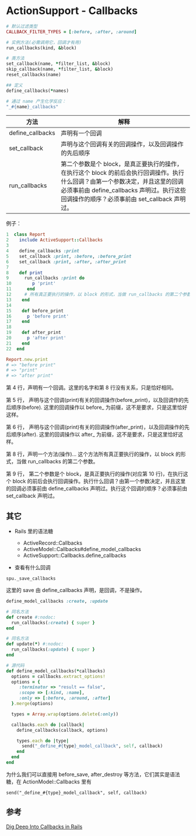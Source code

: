 # ActionSupport - Callbacks

```ruby
# 默认过滤类型
CALLBACK_FILTER_TYPES = [:before, :after, :around]

# 实例方法(必需调用它，回调才有用)
run_callbacks(kind, &block)

# 类方法
set_callback(name, *filter_list, &block)
skip_callback(name, *filter_list, &block)
reset_callbacks(name)

## 定义
define_callbacks(*names)

# 通过 name 产生化学反应：
"_#{name}_callbacks"
```

| 方法 | 解释 |
| -- | -- |
| define_callbacks | 声明有一个回调 |
| set_callback | 声明与这个回调有关的回调操作，以及回调操作的先后顺序 |
| run_callbacks | 第二个参数是个 block，是真正要执行的操作，在执行这个 block 的前后会执行回调操作。执行什么回调？由第一个参数决定，并且这里的回调必须事前由 define_callbacks 声明过。执行这些回调操作的顺序？必须事前由 set_callback 声明过。 |

例子：

```ruby
1  class Report
2    include ActiveSupport::Callbacks
3
4    define_callbacks :print
5    set_callback :print, :before, :before_print
6    set_callback :print, :after, :after_print
7
8    def print
9      run_callbacks :print do
10        p 'print'
11      end
12     # 所有真正要执行的操作，以 block 的形式，当做 run_callbacks 的第二个参数。
13    end
14
15    def before_print
16      p 'before print'
17    end
18
19    def after_print
20      p 'after print'
21    end
22  end

Report.new.print
# => "before print"
# => "print"
# => "after print"
```

第 4 行，声明有一个回调。这里的名字和第 8 行没有关系，只是恰好相同。

第 5 行，
声明与这个回调(print)有关的回调操作(before_print)，以及回调作的先后顺序(before). 这里的回调操作以 before_ 为前缀，这不是要求，只是这里恰好这样。

第 6 行，
声明与这个回调(print)有关的回调操作(after_print)，以及回调操作的先后顺序(after). 这里的回调操作以 after_ 为前缀，这不是要求，只是这里恰好这样。

第 8 行，声明一个方法(操作)... 这个方法所有真正要执行的操作，以 block 的形式，当做 run_callbacks 的第二个参数。

第 9 行，
第二个参数是个 block，是真正要执行的操作(对应第 10 行)，在执行这个 block 的前后会执行回调操作。执行什么回调？由第一个参数决定，并且这里的回调必须事前由 define_callbacks 声明过。执行这个回调的顺序？必须事前由 set_callback 声明过。

## 其它

- Rails 里的语法糖

  - ActiveRecord::Callbacks
  - ActiveModel::Callbacks#define_model_callbacks
  - ActiveSupport::Callbacks.define_callbacks

- 查看有什么回调

`spu._save_callbacks`

这里的 save 由 define_callbacks 声明，是回调，不是操作。

```ruby
define_model_callbacks :create, :update

# 同名方法
def create #:nodoc:
  run_callbacks(:create) { super }
end

# 同名方法
def update(*) #:nodoc:
  run_callbacks(:update) { super }
end

# 源代码
def define_model_callbacks(*callbacks)
  options = callbacks.extract_options!
  options = {
     :terminator => "result == false",
     :scope => [:kind, :name],
     :only => [:before, :around, :after]
  }.merge(options)

  types = Array.wrap(options.delete(:only))

  callbacks.each do |callback|
    define_callbacks(callback, options)

    types.each do |type|
      send("_define_#{type}_model_callback", self, callback)
    end
  end
end
```

为什么我们可以直接用 before_save, after_destroy 等方法，它们其实是语法糖，在 ActionModel::Callbacks 里有

`send("_define_#{type}_model_callback", self, callback)`

## 参考

[Dig Deep Into Callbacks in Rails](http://ungsophy.github.io/blog/2012/05/28/dig-deep-into-callbacks-in-rails/)
